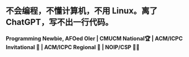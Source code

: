 ## 不会编程，不懂计算机，不用 Linux。离了 ChatGPT，写不出一行代码。

#### Programming Newbie, AFOed OIer | CMUCM National🏆 | ACM/ICPC Invitational 🥈 | ACM/ICPC Regional 🥉 | NOIP/CSP 🥇🥈
